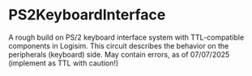 # PS2KeyboardInterface
A rough build on PS/2 keyboard interface system with TTL-compatible components in Logisim. This circuit describes the behavior on the peripherals (keyboard) side.
May contain errors, as of 07/07/2025 (implement as TTL with caution!)
